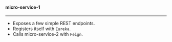 #### micro-service-1

---

* Exposes a few simple REST endpoints.
* Registers itself with `Eureka`.
* Calls micro-service-2 with `Feign`.


